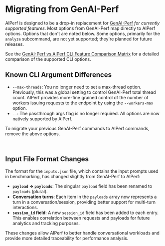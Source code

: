 <!--
SPDX-FileCopyrightText: Copyright (c) 2024-2025 NVIDIA CORPORATION & AFFILIATES. All rights reserved.
SPDX-License-Identifier: Apache-2.0
-->

# Migrating from GenAI-Perf

AIPerf is designed to be a drop-in replacement for [GenAI-Perf](https://github.com/triton-inference-server/perf_analyzer/tree/main/genai-perf) _for currently supported features_. Most options from GenAI-Perf map directly to AIPerf options. Options that don't are noted below.
Some options, primarily for the `analyze` subcommand, are not yet supported; they're planned for future releases.
<br>

See the [GenAI-Perf vs AIPerf CLI Feature Comparison Matrix](genai-perf-feature-comparison.md) for a detailed comparison of the supported CLI options.

## Known CLI Argument Differences

- `--max-threads`: You no longer need to set a max-thread option. Previously, this was a global setting to control GenAI-Perf total thread count.
AIPerf provides more-fine grained control of the number of workers issuing requests to the endpoint by using the `--workers-max` option.
- `--`: The passthrough args flag is no longer required. All options are now natively supported by AIPerf.

To migrate your previous GenAI-Perf commands to AIPerf commands, remove the above options.

<br>

## Input File Format Changes

The format for the `inputs.json` file, which contains the input prompts used in benchmarking, has changed slightly from GenAI-Perf to AIPerf:

- **`payload` → `payloads`**: The singular `payload` field has been renamed to `payloads` (plural).
- **Conversation turns**: Each item in the `payloads` array now represents a turn in a conversation/session, providing better support for multi-turn interactions.
- **`session_id` field**: A new `session_id` field has been added to each entry. This enables correlation between requests and payloads for future analytics and tracking purposes.

These changes allow AIPerf to better handle conversational workloads and provide more detailed traceability for performance analysis.

<br>


